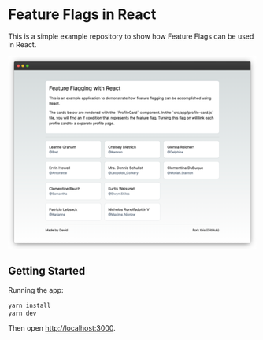 # Feature Flags in React

This is a simple example repository to show how Feature Flags can be used in React.

![Screenshot from the app top page](./screenshot.png)

## Getting Started

Running the app:

```shell
yarn install
yarn dev
```

Then open [http://localhost:3000](http://localhost:3000).

